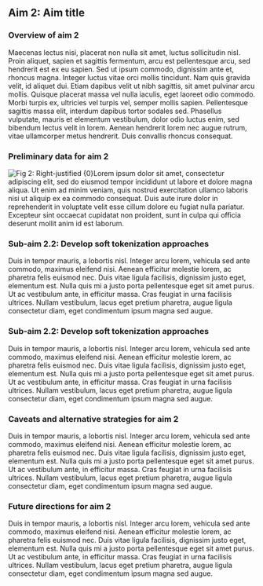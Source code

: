 
## Aim 2: Aim title

### Overview of aim 2

Maecenas lectus nisi, placerat non nulla sit amet, luctus sollicitudin nisl.
Proin aliquet, sapien et sagittis fermentum, arcu est pellentesque arcu, sed
hendrerit est ex eu sapien. Sed ut ipsum commodo, dignissim ante et, rhoncus
magna. Integer luctus vitae orci mollis tincidunt. Nam quis gravida velit, id
aliquet dui. Etiam dapibus velit ut nibh sagittis, sit amet pulvinar arcu
mollis. Quisque placerat massa vel nulla iaculis, eget laoreet odio commodo.
Morbi turpis ex, ultricies vel turpis vel, semper mollis sapien. Pellentesque
sagittis massa elit, interdum dapibus tortor sodales sed. Phasellus vulputate,
mauris et elementum vestibulum, dolor odio luctus enim, sed bibendum lectus
velit in lorem. Aenean hendrerit lorem nec augue rutrum, vitae ullamcorper metus
hendrerit. Duis convallis rhoncus consequat.

### Preliminary data for aim 2

![Fig 2: Right-justified {0}](fig/example_figure.png)Lorem ipsum dolor sit amet,
consectetur adipiscing elit, sed do eiusmod tempor incididunt ut labore et
dolore magna aliqua. Ut enim ad minim veniam, quis nostrud exercitation ullamco
laboris nisi ut aliquip ex ea commodo consequat. Duis aute irure dolor in
reprehenderit in voluptate velit esse cillum dolore eu fugiat nulla pariatur.
Excepteur sint occaecat cupidatat non proident, sunt in culpa qui officia
deserunt mollit anim id est laborum.

### Sub-aim 2.2: Develop soft tokenization approaches 

Duis in tempor mauris, a lobortis nisl. Integer arcu lorem, vehicula sed ante
commodo, maximus eleifend nisi. Aenean efficitur molestie lorem, ac pharetra
felis euismod nec. Duis vitae ligula facilisis, dignissim justo eget, elementum
est. Nulla quis mi a justo porta pellentesque eget sit amet purus. Ut ac
vestibulum ante, in efficitur massa. Cras feugiat in urna facilisis ultrices.
Nullam vestibulum, lacus eget pretium pharetra, augue ligula consectetur diam,
eget condimentum ipsum magna sed augue.

### Sub-aim 2.2: Develop soft tokenization approaches 

Duis in tempor mauris, a lobortis nisl. Integer arcu lorem, vehicula sed ante
commodo, maximus eleifend nisi. Aenean efficitur molestie lorem, ac pharetra
felis euismod nec. Duis vitae ligula facilisis, dignissim justo eget, elementum
est. Nulla quis mi a justo porta pellentesque eget sit amet purus. Ut ac
vestibulum ante, in efficitur massa. Cras feugiat in urna facilisis ultrices.
Nullam vestibulum, lacus eget pretium pharetra, augue ligula consectetur diam,
eget condimentum ipsum magna sed augue.

### Caveats and alternative strategies for aim 2

Duis in tempor mauris, a lobortis nisl. Integer arcu lorem, vehicula sed ante
commodo, maximus eleifend nisi. Aenean efficitur molestie lorem, ac pharetra
felis euismod nec. Duis vitae ligula facilisis, dignissim justo eget, elementum
est. Nulla quis mi a justo porta pellentesque eget sit amet purus. Ut ac
vestibulum ante, in efficitur massa. Cras feugiat in urna facilisis ultrices.
Nullam vestibulum, lacus eget pretium pharetra, augue ligula consectetur diam,
eget condimentum ipsum magna sed augue.

### Future directions for aim 2

Duis in tempor mauris, a lobortis nisl. Integer arcu lorem, vehicula sed ante
commodo, maximus eleifend nisi. Aenean efficitur molestie lorem, ac pharetra
felis euismod nec. Duis vitae ligula facilisis, dignissim justo eget, elementum
est. Nulla quis mi a justo porta pellentesque eget sit amet purus. Ut ac
vestibulum ante, in efficitur massa. Cras feugiat in urna facilisis ultrices.
Nullam vestibulum, lacus eget pretium pharetra, augue ligula consectetur diam,
eget condimentum ipsum magna sed augue.
